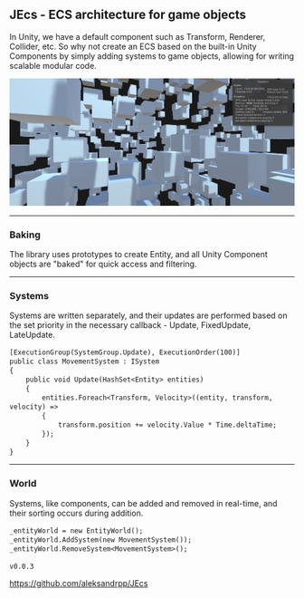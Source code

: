 ## JEcs - ECS architecture for game objects

In Unity, we have a default component such as Transform, Renderer, Collider, etc. So why not create an ECS based on the built-in Unity Components by simply adding systems to game objects, allowing for writing scalable modular code.

![JEcs](Assets/JEcs/Media/JEcs.png)

***

###  Baking
The library uses prototypes to create Entity, and all Unity Component objects are "baked" for quick access and filtering.

***

### Systems
Systems are written separately, and their updates are performed based on the set priority in the necessary callback - Update, FixedUpdate, LateUpdate.

    [ExecutionGroup(SystemGroup.Update), ExecutionOrder(100)]
    public class MovementSystem : ISystem
    {
        public void Update(HashSet<Entity> entities)
        {
            entities.Foreach<Transform, Velocity>((entity, transform, velocity) =>
            {
                transform.position += velocity.Value * Time.deltaTime;
            });
        }
    }

***

### World
Systems, like components, can be added and removed in real-time, and their sorting occurs during addition.

    _entityWorld = new EntityWorld();
    _entityWorld.AddSystem(new MovementSystem());
    _entityWorld.RemoveSystem<MovementSystem>();


`v0.0.3`
<br>

https://github.com/aleksandrpp/JEcs